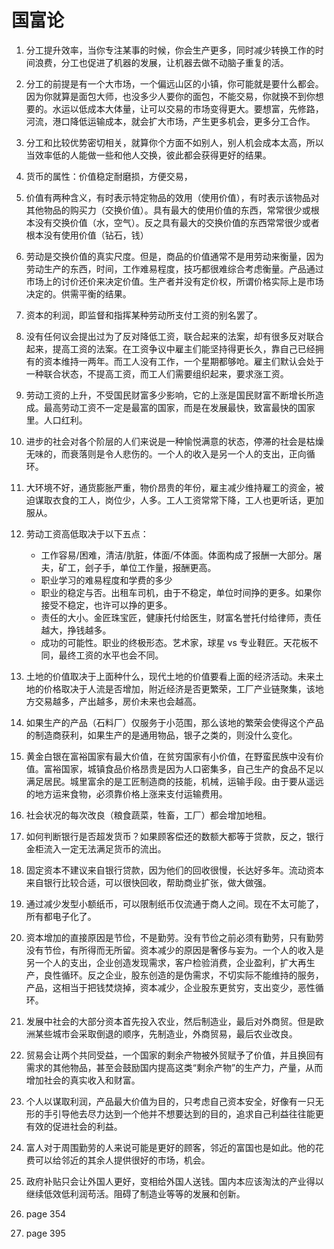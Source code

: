 # 国富论

1. 分工提升效率，当你专注某事的时候，你会生产更多，同时减少转换工作的时间浪费，分工也促进了机器的发展，让机器去做不动脑子重复的活。
2. 分工的前提是有一个大市场，一个偏远山区的小镇，你可能就是要什么都会。因为你就算是面包大师，也没多少人要你的面包，不能交易，你就换不到你想要的。水运以低成本大体量，让可以交易的市场变得更大。要想富，先修路，河流，港口降低运输成本，就会扩大市场，产生更多机会，更多分工合作。
3. 分工和比较优势密切相关，就算你个方面不如别人，别人机会成本太高，所以当效率低的人能做一些和他人交换，彼此都会获得更好的结果。
4. 货币的属性：价值稳定耐磨损，方便交易，
5. 价值有两种含义，有时表示特定物品的效用（使用价值），有时表示该物品对其他物品的购买力（交换价值）。具有最大的使用价值的东西，常常很少或根本没有交换价值（水，空气）。反之具有最大的交换价值的东西常常很少或者根本没有使用价值（钻石，钱）
6. 劳动是交换价值的真实尺度。但是，商品的价值通常不是用劳动来衡量，因为劳动生产的东西，时间，工作难易程度，技巧都很难综合考虑衡量。产品通过市场上的讨价还价来决定价值。生产者并没有定价权，所谓价格实际上是市场决定的。供需平衡的结果。
7. 资本的利润，即监督和指挥某种劳动所支付工资的别名罢了。
8. 没有任何议会提出过为了反对降低工资，联合起来的法案，却有很多反对联合起来，提高工资的法案。在工资争议中雇主们能坚持得更长久，靠自己已经拥有的资本维持一两年。而工人没有工作，一个星期都够呛。雇主们默认会处于一种联合状态，不提高工资，而工人们需要组织起来，要求涨工资。
9. 劳动工资的上升，不受国民财富多少影响，它的上涨是国民财富不断增长所造成。最高劳动工资不一定是最富的国家，而是在发展最快，致富最快的国家里。人口红利。
10. 进步的社会对各个阶层的人们来说是一种愉悦满意的状态，停滞的社会是枯燥无味的，而衰落则是令人悲伤的。一个人的收入是另一个人的支出，正向循环。
11. 大环境不好，通货膨胀严重，物价昂贵的年份，雇主减少维持雇工的资金，被迫谋取衣食的工人，岗位少，人多。工人工资常常下降，工人也更听话，更加服从。
12. 劳动工资高低取决于以下五点：
    - 工作容易/困难，清洁/肮脏，体面/不体面。体面构成了报酬一大部分。屠夫，矿工，刽子手，单位工作量，报酬更高。
    - 职业学习的难易程度和学费的多少
    - 职业的稳定与否。出租车司机，由于不稳定，单位时间挣的更多。如果你接受不稳定，也许可以挣的更多。
    - 责任的大小。金匠珠宝匠，健康托付给医生，财富名誉托付给律师，责任越大，挣钱越多。
    - 成功的可能性。职业的终极形态。艺术家，球星 vs 专业鞋匠。天花板不同，最终工资的水平也会不同。
13. 土地的价值取决于上面种什么，现代土地的价值要看上面的经济活动。未来土地的价格取决于人流是否增加，附近经济是否更繁荣，工厂产业链聚集，该地方交易越多，产出越多，房价未来也会越高。
14. 如果生产的产品（石料厂）仅服务于小范围，那么该地的繁荣会使得这个产品的制造商获利，如果生产的是通用物品，银子之类的，则没什么变化。
15. 黄金白银在富裕国家有最大价值，在贫穷国家有小价值，在野蛮民族中没有价值。富裕国家，城镇食品价格昂贵是因为人口密集多，自己生产的食品不足以满足居民。城里富余的是工匠制造商的技能，机械，运输手段。由于要从遥远的地方运来食物，必须靠价格上涨来支付运输费用。
16. 社会状况的每次改良（粮食蔬菜，牲畜，工厂）都会增加地租。
17. 如何判断银行是否超发货币？如果顾客偿还的数额大都等于贷款，反之，银行金柜流入一定无法满足货币的流出。
18. 固定资本不建议来自银行贷款，因为他们的回收很慢，长达好多年。流动资本来自银行比较合适，可以很快回收，帮助商业扩张，做大做强。
19. 通过减少发型小额纸币，可以限制纸币仅流通于商人之间。现在不太可能了，所有都电子化了。
20. 资本增加的直接原因是节俭，不是勤劳。没有节俭之前必须有勤劳，只有勤劳没有节俭，有所得而无所留。资本减少的原因是奢侈与妄为。一个人的收入是另一个人的支出，企业创造发现需求，客户检验消费，企业盈利，扩大再生产，良性循环。反之企业，股东创造的是伪需求，不切实际不能维持的服务，产品，这相当于把钱焚烧掉，资本减少，企业股东更贫穷，支出变少，恶性循环。 
21. 发展中社会的大部分资本首先投入农业，然后制造业，最后对外商贸。但是欧洲某些城市会采取倒退的顺序，先制造业，外商贸易，最后农业改良。
22. 贸易会让两个共同受益，一个国家的剩余产物被外贸赋予了价值，并且换回有需求的其他物品，甚至会鼓励国内提高这类“剩余产物”的生产力，产量，从而增加社会的真实收入和财富。
23. 个人以谋取利润，产品最大价值为目的，只考虑自己资本安全，好像有一只无形的手引导他去尽力达到一个他并不想要达到的目的，追求自己利益往往能更有效的促进社会的利益。
24. 富人对于周围勤劳的人来说可能是更好的顾客，邻近的富国也是如此。他的花费可以给邻近的其余人提供很好的市场，机会。
25. 政府补贴只会让外国人更好，变相给外国人送钱。国内本应该淘汰的产业得以继续低效低利润苟活。阻碍了制造业等等的发展和创新。


9. page 354
10. page 395



